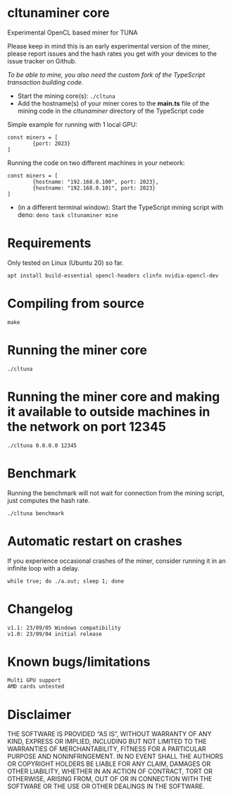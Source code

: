 # cltunaminer core
Experimental OpenCL based miner for TUNA

Please keep in mind this is an early experimental version of the miner, please report issues and the hash rates you get with your devices to the issue tracker on Github. 

*To be able to mine, you also need the custom fork of the TypeScript transaction building code.*

- Start the mining core(s): ```./cltuna```
- Add the hostname(s) of your miner cores to the **main.ts** file of the mining code in the *cltunaminer* directory of the TypeScript code

Simple example for running with 1 local GPU:
````
const miners = [
        {port: 2023}
]
````
Running the code on two different machines in your network:
````
const miners = [
        {hostname: "192.168.0.100", port: 2023},
        {hostname: "192.168.0.101", port: 2023}
]
````

- (in a different terminal window): Start the TypeScript mining script with deno: ```deno task cltunaminer mine```

  
# Requirements
Only tested on Linux (Ubuntu 20) so far.

    apt install build-essential opencl-headers clinfo nvidia-opencl-dev

# Compiling from source

    make

# Running the miner core

    ./cltuna

# Running the miner core and making it available to outside machines in the network on port 12345

    ./cltuna 0.0.0.0 12345

# Benchmark
Running the benchmark will not wait for connection from the mining script, just computes the hash rate.

    ./cltuna benchmark

# Automatic restart on crashes
If you experience occasional crashes of the miner, consider running it in an infinite loop with a delay.

    while true; do ./a.out; sleep 1; done


# Changelog

````
v1.1: 23/09/05 Windows compatibility
v1.0: 23/09/04 initial release
````

# Known bugs/limitations

    Multi GPU support
    AMD cards untested

# Disclaimer

THE SOFTWARE IS PROVIDED “AS IS”, WITHOUT WARRANTY OF ANY KIND, EXPRESS OR IMPLIED, INCLUDING BUT NOT LIMITED TO THE WARRANTIES OF MERCHANTABILITY, FITNESS FOR A PARTICULAR PURPOSE AND NONINFRINGEMENT. IN NO EVENT SHALL THE AUTHORS OR COPYRIGHT HOLDERS BE LIABLE FOR ANY CLAIM, DAMAGES OR OTHER LIABILITY, WHETHER IN AN ACTION OF CONTRACT, TORT OR OTHERWISE, ARISING FROM, OUT OF OR IN CONNECTION WITH THE SOFTWARE OR THE USE OR OTHER DEALINGS IN THE SOFTWARE.
